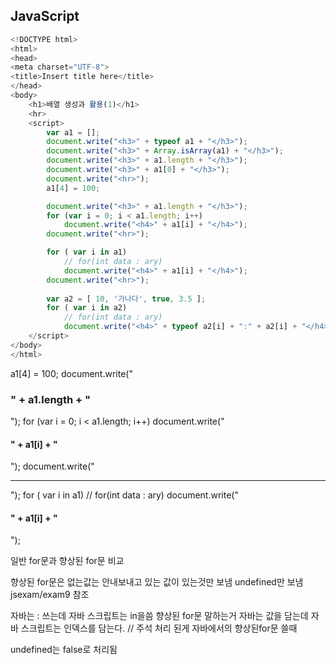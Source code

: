 ## JavaScript

```javascript
<!DOCTYPE html>
<html>
<head>
<meta charset="UTF-8">
<title>Insert title here</title>
</head>
<body>
	<h1>배열 생성과 활용(1)</h1>
	<hr>
	<script>
		var a1 = [];
		document.write("<h3>" + typeof a1 + "</h3>");
		document.write("<h3>" + Array.isArray(a1) + "</h3>");
		document.write("<h3>" + a1.length + "</h3>");
		document.write("<h3>" + a1[0] + "</h3>");
		document.write("<hr>");
		a1[4] = 100;

		document.write("<h3>" + a1.length + "</h3>");
		for (var i = 0; i < a1.length; i++)
			document.write("<h4>" + a1[i] + "</h4>");
		document.write("<hr>");

		for ( var i in a1)
			// for(int data : ary)
			document.write("<h4>" + a1[i] + "</h4>");
		document.write("<hr>");
		
		var a2 = [ 10, '가나다', true, 3.5 ];
		for ( var i in a2)
			// for(int data : ary)
			document.write("<h4>" + typeof a2[i] + ":" + a2[i] + "</h4>");
	</script>
</body>
</html>
```

a1[4] = 100;
		document.write("<h3>" + a1.length + "</h3>");
		for (var i = 0; i < a1.length; i++)
			document.write("<h4>" + a1[i] + "</h4>");
		document.write("<hr>");
		for ( var i in a1) // for(int data : ary)
			document.write("<h4>" + a1[i] + "</h4>");

일반 for문과 
향상된 for문 비교

향상된 for문은 없는값는 안내보내고 있는 값이 있는것만 보냄
undefined만 보냄 jsexam/exam9 참조 

자바는 : 쓰는데 자바 스크립트는 in을씀 향상된 for문 말하는거 
자바는 값을 담는데 자바 스크립트는 인덱스를 담는다.
// 주석 처리 된게 자바에서의 향상된for문 쓸때 

undefined는 false로 처리됨

